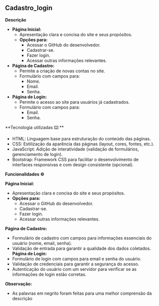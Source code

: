 ## Cadastro_login

**Descrição**

* **Página Inicial:**
    * Apresentação clara e concisa do site e seus propósitos.
    * **Opções para:**
        * Acessar o GitHub do desenvolvedor.
        * Cadastrar-se.
        * Fazer login.
        * Acessar outras informações relevantes.
* **Página de Cadastro:**
    * Permite a criação de novas contas no site.
    * Formulário com campos para:
        * Nome.
        * Email.
        * Senha.
* **Página de Login:**
    * Permite o acesso ao site para usuários já cadastrados.
    * Formulário com campos para:
        * Email.
        * Senha.

**Tecnologia utilizadas ⌨️ **

* HTML: Linguagem base para estruturação do conteúdo das páginas.
* CSS: Estilização da aparência das páginas (layout, cores, fontes, etc.).
* JavaScript: Adição de interatividade (validação de formulários, gerenciamento de login).
* Bootstrap: Framework CSS para facilitar o desenvolvimento de interfaces responsivas e com design consistente (opcional).

**Funcionalidades ⚙️**

**Página Inicial:**
* Apresentação clara e concisa do site e seus propósitos.
* **Opções para:**
    * Acessar o GitHub do desenvolvedor.
    * Cadastrar-se.
    * Fazer login.
    * Acessar outras informações relevantes.

**Página de Cadastro:**
* Formulário de cadastro com campos para informações essenciais do usuário (nome, email, senha).
* Validação de entrada para garantir a qualidade dos dados coletados.
**Página de Login:**
* Formulário de login com campos para email e senha do usuário.
* Validação de credenciais para garantir a segurança do acesso.
* Autenticação do usuário com um servidor para verificar se as informações de login estão corretas.

**Observação:**

* As palavras em negrito foram feitas para uma melhor comprensão da descrição

